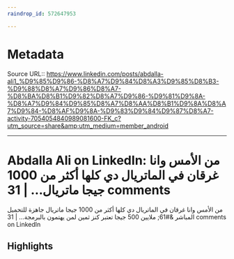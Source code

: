 ```yaml
---
raindrop_id: 572647953

---
```


# Metadata
Source URL:: https://www.linkedin.com/posts/abdalla-ali1_%D9%85%D9%86-%D8%A7%D9%84%D8%A3%D9%85%D8%B3-%D9%88%D8%A7%D9%86%D8%A7-%D8%BA%D8%B1%D9%82%D8%A7%D9%86-%D9%81%D9%8A-%D8%A7%D9%84%D9%85%D8%A7%D8%AA%D8%B1%D9%8A%D8%A7%D9%84-%D8%AF%D9%8A-%D9%83%D9%84%D9%87%D8%A7-activity-7054054840989081600-FK_c?utm_source=share&amp;utm_medium=member_android


---
# Abdalla Ali on LinkedIn: من الأمس وانا غرقان في الماتريال دي كلها أكثر من 1000 جيجا ماتريال… | 31 comments

من الأمس وانا غرقان في الماتريال دي كلها  أكثر من 1000 جيجا   ماتريال جاهزة للتحميل المباشر &amp;#61; ملايين  500 جيجا تعتبر كنز ثمين لمن يهتمون بالبرمجة… | 31 comments on LinkedIn

## Highlights
